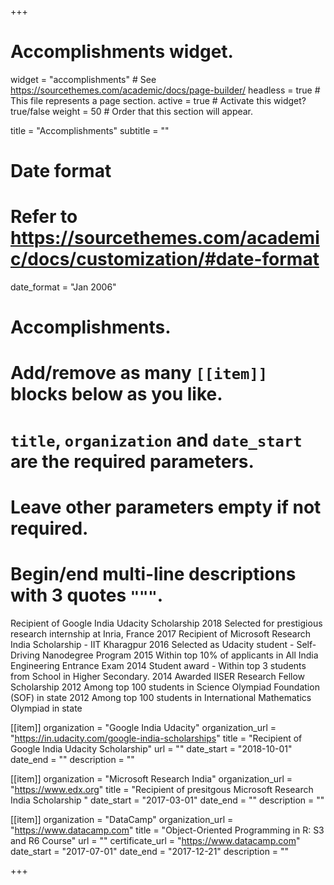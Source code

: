+++
# Accomplishments widget.
widget = "accomplishments"  # See https://sourcethemes.com/academic/docs/page-builder/
headless = true  # This file represents a page section.
active = true  # Activate this widget? true/false
weight = 50  # Order that this section will appear.

title = "Accomplish&shy;ments"
subtitle = ""

# Date format
#   Refer to https://sourcethemes.com/academic/docs/customization/#date-format
date_format = "Jan 2006"

# Accomplishments.
#   Add/remove as many `[[item]]` blocks below as you like.
#   `title`, `organization` and `date_start` are the required parameters.
#   Leave other parameters empty if not required.
#   Begin/end multi-line descriptions with 3 quotes `"""`.




Recipient of Google India Udacity Scholarship
2018 Selected for prestigious research internship at Inria, France
2017 Recipient of Microsoft Research India Scholarship - IIT Kharagpur
2016 Selected as Udacity student - Self-Driving Nanodegree Program
2015 Within top 10% of applicants in All India Engineering Entrance Exam
2014 Student award - Within top 3 students from School in Higher Secondary.
2014 Awarded IISER Research Fellow Scholarship
2012 Among top 100 students in Science Olympiad Foundation (SOF) in state
2012 Among top 100 students in International Mathematics Olympiad in state






[[item]]
  organization = "Google India Udacity"
  organization_url = "https://in.udacity.com/google-india-scholarships"
  title = "Recipient of Google India Udacity Scholarship"
  url = ""
  date_start = "2018-10-01"
  date_end = ""
  description = ""

[[item]]
  organization = "Microsoft Research India"
  organization_url = "https://www.edx.org"
  title = "Recipient of presitgous Microsoft Research India Scholarship "
  date_start = "2017-03-01"
  date_end = ""
  description = ""
  
[[item]]
  organization = "DataCamp"
  organization_url = "https://www.datacamp.com"
  title = "Object-Oriented Programming in R: S3 and R6 Course"
  url = ""
  certificate_url = "https://www.datacamp.com"
  date_start = "2017-07-01"
  date_end = "2017-12-21"
  description = ""

+++
